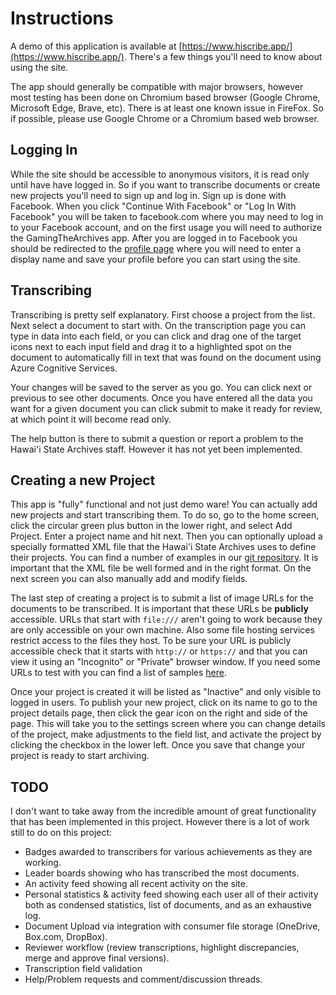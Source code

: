 # Instructions

A demo of this application is available at [https://www.hiscribe.app/](https://www.hiscribe.app/). There's a few things you'll need to know about using the site.

The app should generally be compatible with major browsers, however most testing has been done on Chromium based browser (Google Chrome, Microsoft Edge, Brave, etc). There is at least one known issue in FireFox. So if possible, please use Google Chrome or a Chromium based web browser.

## Logging In

While the site should be accessible to anonymous visitors, it is read only until have have logged in. So if you want to transcribe documents or create new projects you'll need to sign up and log in. Sign up is done with Facebook. When you click "Continue With Facebook" or "Log In With Facebook" you will be taken to facebook.com where you may need to log in to your Facebook account, and on the first usage you will need to authorize the GamingTheArchives app. After you are logged in to Facebook you should be redirected to the [profile page](https://www.hiscribe.app/#/profile) where you will need to enter a display name and save your profile before you can start using the site.

## Transcribing

Transcribing is pretty self explanatory. First choose a project from the list. Next select a document to start with. On the transcription page you can type in data into each field, or you can click and drag one of the target icons next to each input field and drag it to a highlighted spot on the document to automatically fill in text that was found on the document using Azure Cognitive Services.

Your changes will be saved to the server as you go. You can click next or previous to see other documents. Once you have entered all the data you want for a given document you can click submit to make it ready for review, at which point it will become read only.

The help button is there to submit a question or report a problem to the Hawai'i State Archives staff. However it has not yet been implemented.

## Creating a new Project

This app is "fully" functional and not just demo ware! You can actually add new projects and start transcribing them. To do so, go to the home screen, click the circular green plus button in the lower right, and select Add Project. Enter a project name and hit next. Then you can optionally upload a specially formatted XML file that the Hawai'i State Archives uses to define their projects. You can find a number of examples in our [git repository](https://github.com/HACC2020/GamingTheArchives/tree/master/samples). It is important that the XML file be well formed and in the right format. On the next screen you can also manually add and modify fields.

The last step of creating a project is to submit a list of image URLs for the documents to be transcribed. It is important that these URLs be **publicly** accessible. URLs that start with `file:///` aren't going to work because they are only accessible on your own machine. Also some file hosting services restrict access to the files they host. To be sure your URL is publicly accessible check that it starts with `http://` or `https://` and that you can view it using an "Incognito" or "Private" browser window. If you need some URLs to test with you can find a list of samples [here](samples/ChineseArrivals_1878/images/image-urls.txt).

Once your project is created it will be listed as "Inactive" and only visible to logged in users. To publish your new project, click on its name to go to the project details page, then click the gear icon on the right and side of the page. This will take you to the settings screen where you can change details of the project, make adjustments to the field list, and activate the project by clicking the checkbox in the lower left. Once you save that change your project is ready to start archiving.

## TODO

I don't want to take away from the incredible amount of great functionality that has been implemented in this project. However there is a lot of work still to do on this project:

 * Badges awarded to transcribers for various achievements as they are working.
 * Leader boards showing who has transcribed the most documents.
 * An activity feed showing all recent activity on the site.
 * Personal statistics & activity feed showing each user all of their activity both as condensed statistics, list of documents, and as an exhaustive log.
 * Document Upload via integration with consumer file storage (OneDrive, Box.com, DropBox).
 * Reviewer workflow (review transcriptions, highlight discrepancies, merge and approve final versions).
 * Transcription field validation
 * Help/Problem requests and comment/discussion threads.